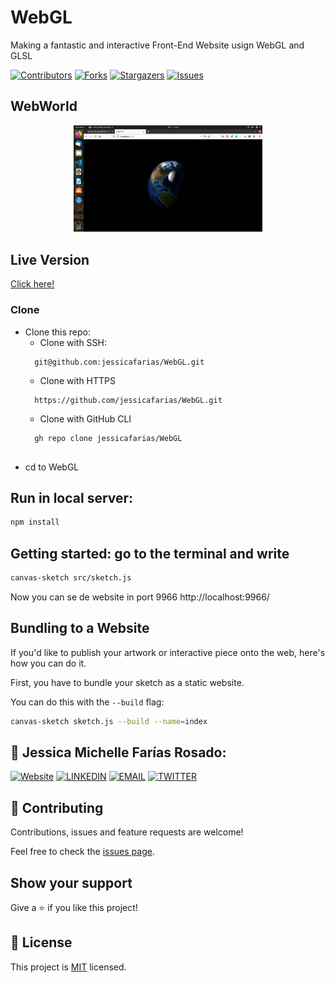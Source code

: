 # WebGL
Making a fantastic and interactive Front-End Website usign WebGL and GLSL

[![Contributors][contributors-shield]][contributors-url]
[![Forks][forks-shield]][forks-url]
[![Stargazers][stars-shield]][stars-url]
[![Issues][issues-shield]][issues-url]

## WebWorld
<p align="center">
<a align="center" href="https://github.com/jessicafarias/WebGL">
    <img src="./screenshot.png" alt="Logo" width="60%" height="auto"/>
  </a>
</p>

## Live Version
 [Click here!](https://www.linkedin.com/in/jessica-michelle-farias-rosado/)

### Clone
* Clone this repo:
  - Clone with SSH:
  ```
    git@github.com:jessicafarias/WebGL.git
  ```
  - Clone with HTTPS
  ```
    https://github.com/jessicafarias/WebGL.git
  ```
  - Clone with GitHub CLI
  ```
    gh repo clone jessicafarias/WebGL
    
 - cd to WebGL



## Run in local server:

```sh
npm install
```

## Getting started: go to the terminal and write
```sh
canvas-sketch src/sketch.js
```

Now you can se de website in port 9966
http://localhost:9966/



## Bundling to a Website

If you'd like to publish your artwork or interactive piece onto the web, here's how you can do it.

First, you have to bundle your sketch as a static website.

You can do this with the `--build` flag:

```sh
canvas-sketch sketch.js --build --name=index
```

## 👤 Jessica Michelle Farías Rosado:
 [![Website](https://img.shields.io/badge/-Website-black?style=for-the-badge&logo=Julia&logoColor=white)](https://jessicafarias.github.io/)
 [![LINKEDIN](https://img.shields.io/badge/-LINKEDIN-0077B5?style=for-the-badge&logo=Linkedin&logoColor=white)](https://www.linkedin.com/in/jessica-michelle-farias-rosado/)
 [![EMAIL](https://img.shields.io/badge/-EMAIL-D14836?style=for-the-badge&logo=Mail.Ru&logoColor=white)](mailto:jessica.farias.rosado@gmail.com)
 [![TWITTER](https://img.shields.io/badge/-TWITTER-1DA1F2?style=for-the-badge&logo=Twitter&logoColor=white)](https://twitter.com/FariasRosado)


## 🤝 Contributing

Contributions, issues and feature requests are welcome!

Feel free to check the [issues page](https://github.com/jessicafarias/WebGL/issues).

## Show your support

Give a :star: if you like this project!

[contributors-shield]: https://img.shields.io/github/contributors/jessicafarias/WebGL.svg?style=flat-square
[contributors-url]: https://github.com/jessicafarias/WebGL/graphs/contributors
[forks-shield]: https://img.shields.io/github/forks/jessicafarias/WebGL.svg?style=flat-square
[forks-url]: https://github.com/jessicafarias/WebGL/network/members
[stars-shield]: https://img.shields.io/github/stars/jessicafarias/WebGL.svg?style=flat-square
[stars-url]: https://github.com/jessicafarias/WebGL/stargazers
[issues-shield]: https://img.shields.io/github/issues/jessicafarias/WebGL.svg?style=flat-square
[issues-url]: https://github.com/jessicafarias/WebGL/issues

## 📝 License

This project is [MIT](https://opensource.org/licenses/MIT) licensed.